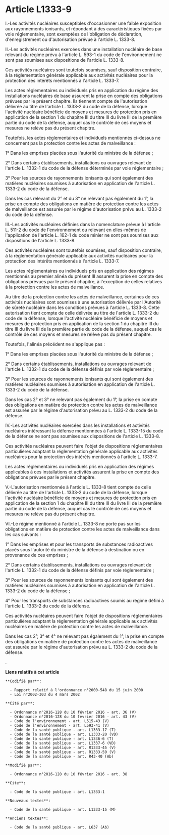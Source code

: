# Article L1333-9

I.-Les activités nucléaires susceptibles d'occasionner une faible exposition aux rayonnements ionisants, et répondant à des
caractéristiques fixées par voie réglementaire, sont exemptées de l'obligation de déclaration, d'enregistrement ou
d'autorisation prévue à l'article L. 1333-8. 

II.-Les activités nucléaires exercées dans une installation nucléaire de base relevant du régime prévu à l'article L. 593-1
du code de l'environnement ne sont pas soumises aux dispositions de l'article L. 1333-8. 

Ces activités nucléaires sont toutefois soumises, sauf disposition contraire, à la réglementation générale applicable aux
activités nucléaires pour la protection des intérêts mentionnés à l'article L. 1333-7. 

Les actes réglementaires ou individuels pris en application du régime des installations nucléaires de base assurent la prise
en compte des obligations prévues par le présent chapitre. Ils tiennent compte de l'autorisation délivrée au titre de
l'article L. 1333-2 du code de la défense, lorsque l'activité nucléaire bénéficie de moyens et mesures de protection pris en
application de la section 1 du chapitre III du titre III du livre III de la première partie du code de la défense, auquel cas
le contrôle de ces moyens et mesures ne relève pas du présent chapitre. 

Toutefois, les actes réglementaires et individuels mentionnés ci-dessus ne concernent pas la protection contre les actes de
malveillance : 

1° Dans les emprises placées sous l'autorité du ministre de la défense ; 

2° Dans certains établissements, installations ou ouvrages relevant de l'article L. 1332-1 du code de la défense déterminés
par voie réglementaire ; 

3° Pour les sources de rayonnements ionisants qui sont également des matières nucléaires soumises à autorisation en
application de l'article L. 1333-2 du code de la défense. 

Dans les cas relevant du 2° et du 3° ne relevant pas également du 1°, la prise en compte des obligations en matière de
protection contre les actes de malveillance est assurée par le régime d'autorisation prévu au L. 1333-2 du code de la
défense. 

III.-Les activités nucléaires définies dans la nomenclature prévue à l'article L. 511-2 du code de l'environnement ou
relevant en elles-mêmes de l'application de l'article L. 162-1 du code minier ne sont pas soumises aux dispositions de
l'article L. 1333-8. 

Ces activités nucléaires sont toutefois soumises, sauf disposition contraire, à la réglementation générale applicable aux
activités nucléaires pour la protection des intérêts mentionnés à l'article L. 1333-7. 

Les actes réglementaires ou individuels pris en application des régimes mentionnés au premier alinéa du présent III assurent
la prise en compte des obligations prévues par le présent chapitre, à l'exception de celles relatives à la protection contre
les actes de malveillance. 

Au titre de la protection contre les actes de malveillance, certaines de ces activités nucléaires sont soumises à une
autorisation délivrée par l'Autorité de sûreté nucléaire dans les conditions prévues à l'article L. 1333-8. Cette
autorisation tient compte de celle délivrée au titre de l'article L. 1333-2 du code de la défense, lorsque l'activité
nucléaire bénéficie de moyens et mesures de protection pris en application de la section 1 du chapitre III du titre III du
livre III de la première partie du code de la défense, auquel cas le contrôle de ces moyens et mesures ne relève pas du
présent chapitre. 

Toutefois, l'alinéa précédent ne s'applique pas : 

1° Dans les emprises placées sous l'autorité du ministre de la défense ; 

2° Dans certains établissements, installations ou ouvrages relevant de l'article L. 1332-1 du code de la défense définis par
voie réglementaire ; 

3° Pour les sources de rayonnements ionisants qui sont également des matières nucléaires soumises à autorisation en
application de l'article L. 1333-2 du code de la défense. 

Dans les cas 2° et 3° ne relevant pas également du 1°, la prise en compte des obligations en matière de protection contre les
actes de malveillance est assurée par le régime d'autorisation prévu au L. 1333-2 du code de la défense. 

IV.-Les activités nucléaires exercées dans les installations et activités nucléaires intéressant la défense mentionnées à
l'article L. 1333-15 du code de la défense ne sont pas soumises aux dispositions de l'article L. 1333-8. 

Ces activités nucléaires peuvent faire l'objet de dispositions réglementaires particulières adaptant la réglementation
générale applicable aux activités nucléaires pour la protection des intérêts mentionnés à l'article L. 1333-7. 

Les actes réglementaires ou individuels pris en application des régimes applicables à ces installations et activités assurent
la prise en compte des obligations prévues par le présent chapitre. 

V.-L'autorisation mentionnée à l'article L. 1333-8 tient compte de celle délivrée au titre de l'article L. 1333-2 du code de
la défense, lorsque l'activité nucléaire bénéficie de moyens et mesures de protection pris en application de la section 1 du
chapitre III du titre III du livre III de la première partie du code de la défense, auquel cas le contrôle de ces moyens et
mesures ne relève pas du présent chapitre. 

VI.-Le régime mentionné à l'article L. 1333-8 ne porte pas sur les obligations en matière de protection contre les actes de
malveillance dans les cas suivants : 

1° Dans les emprises et pour les transports de substances radioactives placés sous l'autorité du ministre de la défense à
destination ou en provenance de ces emprises ; 

2° Dans certains établissements, installations ou ouvrages relevant de l'article L. 1332-1 du code de la défense définis par
voie réglementaire ; 

3° Pour les sources de rayonnements ionisants qui sont également des matières nucléaires soumises à autorisation en
application de l'article L. 1333-2 du code de la défense ; 

4° Pour les transports de substances radioactives soumis au régime défini à l'article L. 1333-2 du code de la défense. 

Ces activités nucléaires peuvent faire l'objet de dispositions réglementaires particulières adaptant la réglementation
générale applicable aux activités nucléaires en matière de protection contre les actes de malveillance. 

Dans les cas 2°, 3° et 4° ne relevant pas également du 1°, la prise en compte des obligations en matière de protection contre
les actes de malveillance est assurée par le régime d'autorisation prévu au L. 1333-2 du code de la défense. 

.

**Liens relatifs à cet article**

	**Codifié par**:

	  - Rapport relatif à l'ordonnance n°2000-548 du 15 juin 2000
	  - Loi n°2002-303 du 4 mars 2002

	**Cité par**:

	  - Ordonnance n°2016-128 du 10 février 2016 - art. 36 (V)
	  - Ordonnance n°2016-128 du 10 février 2016 - art. 43 (V)
	  - Code de l'environnement - art. L515-43 (V)
	  - Code de l'environnement - art. L593-41 (V)
	  - Code de la santé publique - art. L1333-17 (T)
	  - Code de la santé publique - art. L1333-20 (VD)
	  - Code de la santé publique - art. L1336-6 (T)
	  - Code de la santé publique - art. L1337-6 (VD)
	  - Code de la santé publique - art. R1333-45 (V)
	  - Code de la santé publique - art. R1333-50 (V)
	  - Code de la santé publique - art. R43-40 (Ab)

	**Modifié par**:

	  - Ordonnance n°2016-128 du 10 février 2016 - art. 38

	**Cite**:

	  - Code de la santé publique - art. L1333-1

	**Nouveaux textes**:

	  - Code de la santé publique - art. L1333-15 (M)

	**Anciens textes**:

	  - Code de la santé publique - art. L637 (Ab)
